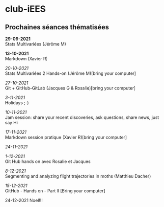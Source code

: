 # club-iEES

## Prochaines séances thématisées

**29-09-2021**  
Stats Multivariées (Jérôme M)

**13-10-2021**  
Markdown (Xavier R)

*20-10-2021*  
Stats Multivariées 2 Hands-on (Jérôme M)[bring your computer]

*27-10-2021*  
Git + GitHub-GitLab (Jacques G & Rosalie)[bring your computer]

*3-11-2021*   
Holidays ;-)


*10-11-2021*  
Jam session: share your recent discoveries, ask questions, share news, just say Hi

*17-11-2021*  
Markdown session pratique (Xavier R)[bring your computer]


*24-11-2021*  


*1-12-2021*   
Git Hub hands on avec Rosalie et Jacques

*8-12-2021*  
Segmenting and analyzing flight trajectories in moths (Matthieu Dacher)

*15-12-2021*  
GitHub - Hands on - Part II [Bring your computer]

24-12-2021 Noel!!!
